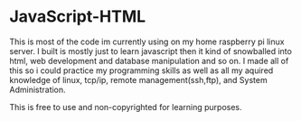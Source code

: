 # JavaScript-HTML
This is most of the code im currently using on my home raspberry pi linux server. I built is mostly just to learn javascript 
then it kind of snowballed into html, web development and database manipulation and so on.
I made all of this so i could practice my programming skills as well as all my aquired knowledge of linux, tcp/ip, remote management(ssh,ftp), and System Administration. 

This is free to use and non-copyrighted for learning purposes.
